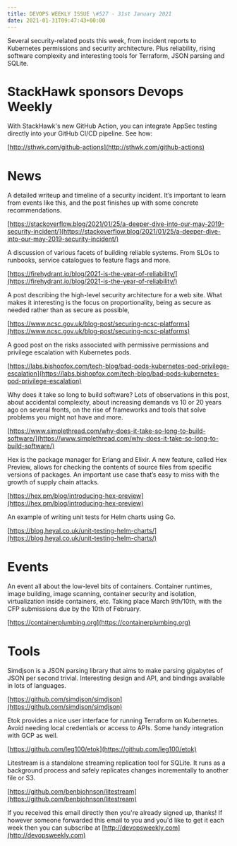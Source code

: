 ```yaml
---
title: DEVOPS WEEKLY ISSUE \#527 - 31st January 2021 
date: 2021-01-31T09:47:43+00:00
---
```


Several security-related posts this week, from incident reports to Kubernetes permissions and security architecture. Plus reliability, rising software complexity and interesting tools for Terraform, JSON parsing and SQLite.


StackHawk sponsors Devops Weekly
==============================

With StackHawk's new GitHub Action, you can integrate AppSec testing directly into your GitHub CI/CD pipeline. See how:

[http://sthwk.com/github-actions](http://sthwk.com/github-actions)


News
====

A detailed writeup and timeline of a security incident. It’s important to learn from events like this, and the post finishes up with some concrete recommendations.

[https://stackoverflow.blog/2021/01/25/a-deeper-dive-into-our-may-2019-security-incident/](https://stackoverflow.blog/2021/01/25/a-deeper-dive-into-our-may-2019-security-incident/)


A discussion of various facets of building reliable systems. From SLOs to runbooks, service catalogues to feature flags and more.

[https://firehydrant.io/blog/2021-is-the-year-of-reliability/](https://firehydrant.io/blog/2021-is-the-year-of-reliability/)


A post describing the high-level security architecture for a web site. What makes it interesting is the focus on proportionality, being as secure as needed rather than as secure as possible,

[https://www.ncsc.gov.uk/blog-post/securing-ncsc-platforms](https://www.ncsc.gov.uk/blog-post/securing-ncsc-platforms)


A good post on the risks associated with permissive permissions and privilege escalation with Kubernetes pods.

[https://labs.bishopfox.com/tech-blog/bad-pods-kubernetes-pod-privilege-escalation](https://labs.bishopfox.com/tech-blog/bad-pods-kubernetes-pod-privilege-escalation)


Why does it take so long to build software? Lots of observations in this post, about accidental complexity, about increasing demands vs 10 or 20 years ago on several fronts, on the rise of frameworks and tools that solve problems you might not have and more.

[https://www.simplethread.com/why-does-it-take-so-long-to-build-software/](https://www.simplethread.com/why-does-it-take-so-long-to-build-software/)


Hex is the package manager for Erlang and Elixir. A new feature, called Hex Preview, allows for checking the contents of source files from specific versions of packages. An important use case that’s easy to miss with the growth of supply chain attacks.

[https://hex.pm/blog/introducing-hex-preview](https://hex.pm/blog/introducing-hex-preview)


An example of writing unit tests for Helm charts using Go.

[https://blog.heyal.co.uk/unit-testing-helm-charts/](https://blog.heyal.co.uk/unit-testing-helm-charts/)


Events
======

An event all about the low-level bits of containers. Container runtimes, image building, image scanning, container security and isolation, virtualization inside containers, etc. Taking place March 9th/10th, with the CFP submissions due by the 10th of February.

[https://containerplumbing.org](https://containerplumbing.org)


Tools
=====

Simdjson is a JSON parsing library that aims to make parsing gigabytes of JSON per second trivial. Interesting design and API, and bindings available in lots of languages.

[https://github.com/simdjson/simdjson](https://github.com/simdjson/simdjson)


Etok provides a nice user interface for running Terraform on Kubernetes. Avoid needing local credentials or access to APIs. Some handy integration with GCP as well.

[https://github.com/leg100/etok](https://github.com/leg100/etok)


Litestream is a standalone streaming replication tool for SQLite. It runs as a background process and safely replicates changes incrementally to another file or S3.

[https://github.com/benbjohnson/litestream](https://github.com/benbjohnson/litestream)



If you received this email directly then you're already signed up, thanks! If however someone forwarded this email to you and you'd like to get it each week then you can subscribe at [http://devopsweekly.com](http://devopsweekly.com)


